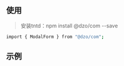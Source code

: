 ## 使用
> 安装tntd：npm install @dzo/com --save

```bash
import { ModalForm } from "@dzo/com";
```

## 示例
